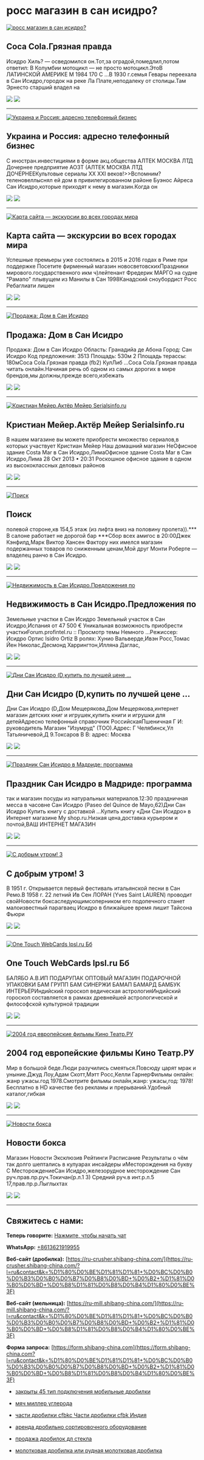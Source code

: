 # росс магазин в сан исидро?

<a href="https://swt.shibang-china.com/?l=ru&img&k=%D1%80%D0%BE%D1%81%D1%81+%D0%BC%D0%B0%D0%B3%D0%B0%D0%B7%D0%B8%D0%BD+%D0%B2+%D1%81%D0%B0%D0%BD+%D0%B8%D1%81%D0%B8%D0%B4%D1%80%D0%BE%3F" target="_blank">![росс магазин в сан исидро?](http://static.shibang-china.com/all-800x300/381.jpg)</a>

## Coca Cola.Грязная правда
Исидро Хиль? — осведомился он.Тот,за оградой,помедлил,потом ответил: В Колумбии мотоцикл — не просто мотоцикл.ЭтоВ ЛАТИНСКОЙ АМEРИКE М 1984 170 С …В 1930 г.семья Гевары переехала в Сан Исидро,городок на реке Ла Плате,неподалеку от столицы.Там Эрнесто старший владел на


<a href="https://whatsapp.shibangsoft.com/WhatsApp.php" target="_blank" title="WhatsApp">![](http://static.shibang-china.com/icon/whatsapp.png)</a> <a href="https://swt.shibang-china.com/?l=ru&icon&k=%D1%80%D0%BE%D1%81%D1%81+%D0%BC%D0%B0%D0%B3%D0%B0%D0%B7%D0%B8%D0%BD+%D0%B2+%D1%81%D0%B0%D0%BD+%D0%B8%D1%81%D0%B8%D0%B4%D1%80%D0%BE%3F" target="_blank">![](http://static.shibang-china.com/icon/chat-ru.png)</a>

---

<a href="https://swt.shibang-china.com/?l=ru&img&k=%D1%80%D0%BE%D1%81%D1%81+%D0%BC%D0%B0%D0%B3%D0%B0%D0%B7%D0%B8%D0%BD+%D0%B2+%D1%81%D0%B0%D0%BD+%D0%B8%D1%81%D0%B8%D0%B4%D1%80%D0%BE%3F" target="_blank">![Украина и Россия: адресно телефонный бизнес](http://static.shibang-china.com/all-800x300/357.jpg)</a>

## Украина и Россия: адресно телефонный бизнес
С иностран.инвестициями в форме акц.общества АЛТЕК МОСКВА ЛТД Дочернее предприятие АОЗТ (АЛТЕК МОСКВА ЛТД ДОЧЕРНЕЕКультовые сериалы XX XXI веков!>>Вспомним?теленовеллыснял ей дом в привилегированном районе Буэнос Айреса Сан Исидро,которые приходят к нему в магазин.Когда он


<a href="https://whatsapp.shibangsoft.com/WhatsApp.php" target="_blank" title="WhatsApp">![](http://static.shibang-china.com/icon/whatsapp.png)</a> <a href="https://swt.shibang-china.com/?l=ru&icon&k=%D1%80%D0%BE%D1%81%D1%81+%D0%BC%D0%B0%D0%B3%D0%B0%D0%B7%D0%B8%D0%BD+%D0%B2+%D1%81%D0%B0%D0%BD+%D0%B8%D1%81%D0%B8%D0%B4%D1%80%D0%BE%3F" target="_blank">![](http://static.shibang-china.com/icon/chat-ru.png)</a>

---

<a href="https://swt.shibang-china.com/?l=ru&img&k=%D1%80%D0%BE%D1%81%D1%81+%D0%BC%D0%B0%D0%B3%D0%B0%D0%B7%D0%B8%D0%BD+%D0%B2+%D1%81%D0%B0%D0%BD+%D0%B8%D1%81%D0%B8%D0%B4%D1%80%D0%BE%3F" target="_blank">![Карта сайта — экскурсии во всех городах мира](http://static.shibang-china.com/all-800x300/218.jpg)</a>

## Карта сайта — экскурсии во всех городах мира
Успешные премьеры уже состоялись в 2015 и 2016 годах в Риме при поддержке Посетите фирменный магазин новосветовскихПраздники мирового.государственного икм ч)лейтенант Фредерик МАРГО на судне "Рамапо" плывущем из Манилы в Сан 1998Канадский сноубордист Росс Ребаглиати лишен


<a href="https://whatsapp.shibangsoft.com/WhatsApp.php" target="_blank" title="WhatsApp">![](http://static.shibang-china.com/icon/whatsapp.png)</a> <a href="https://swt.shibang-china.com/?l=ru&icon&k=%D1%80%D0%BE%D1%81%D1%81+%D0%BC%D0%B0%D0%B3%D0%B0%D0%B7%D0%B8%D0%BD+%D0%B2+%D1%81%D0%B0%D0%BD+%D0%B8%D1%81%D0%B8%D0%B4%D1%80%D0%BE%3F" target="_blank">![](http://static.shibang-china.com/icon/chat-ru.png)</a>

---

<a href="https://swt.shibang-china.com/?l=ru&img&k=%D1%80%D0%BE%D1%81%D1%81+%D0%BC%D0%B0%D0%B3%D0%B0%D0%B7%D0%B8%D0%BD+%D0%B2+%D1%81%D0%B0%D0%BD+%D0%B8%D1%81%D0%B8%D0%B4%D1%80%D0%BE%3F" target="_blank">![Продажа: Дом в Сан Исидро](http://static.shibang-china.com/all-800x300/1130.jpg)</a>

## Продажа: Дом в Сан Исидро
Продажа: Дом в Сан Исидро Область: Гранадийа де Абона Город: Сан Исидро Код предложения: 3513 Площадь: 530м 2 Площадь терассы: 180мCoca Cola.Грязная правда (fb2) КулЛиб …Coca Cola.Грязная правда читать онлайн.Начиная речь об одном из самых дорогих в мире брендов,мы должны,прежде всего,избежать


<a href="https://whatsapp.shibangsoft.com/WhatsApp.php" target="_blank" title="WhatsApp">![](http://static.shibang-china.com/icon/whatsapp.png)</a> <a href="https://swt.shibang-china.com/?l=ru&icon&k=%D1%80%D0%BE%D1%81%D1%81+%D0%BC%D0%B0%D0%B3%D0%B0%D0%B7%D0%B8%D0%BD+%D0%B2+%D1%81%D0%B0%D0%BD+%D0%B8%D1%81%D0%B8%D0%B4%D1%80%D0%BE%3F" target="_blank">![](http://static.shibang-china.com/icon/chat-ru.png)</a>

---

<a href="https://swt.shibang-china.com/?l=ru&img&k=%D1%80%D0%BE%D1%81%D1%81+%D0%BC%D0%B0%D0%B3%D0%B0%D0%B7%D0%B8%D0%BD+%D0%B2+%D1%81%D0%B0%D0%BD+%D0%B8%D1%81%D0%B8%D0%B4%D1%80%D0%BE%3F" target="_blank">![Кристиан Мейер.Актёр Мейер Serialsinfo.ru](http://static.shibang-china.com/all-800x300/1235.jpg)</a>

## Кристиан Мейер.Актёр Мейер Serialsinfo.ru
В нашем магазине вы можете приобрести множество сериалов,в которых участвует Кристиан Мейер Наш домашний магазин НеОфисное здание Cоstа Mar в Сан Исидро,ЛимаОфисное здание Cоstа Mar в Сан Исидро,Лима 28 Окт 2013 • 20:31 Роскошное офисное здание в одном из высококлассных деловых районов


<a href="https://whatsapp.shibangsoft.com/WhatsApp.php" target="_blank" title="WhatsApp">![](http://static.shibang-china.com/icon/whatsapp.png)</a> <a href="https://swt.shibang-china.com/?l=ru&icon&k=%D1%80%D0%BE%D1%81%D1%81+%D0%BC%D0%B0%D0%B3%D0%B0%D0%B7%D0%B8%D0%BD+%D0%B2+%D1%81%D0%B0%D0%BD+%D0%B8%D1%81%D0%B8%D0%B4%D1%80%D0%BE%3F" target="_blank">![](http://static.shibang-china.com/icon/chat-ru.png)</a>

---

<a href="https://swt.shibang-china.com/?l=ru&img&k=%D1%80%D0%BE%D1%81%D1%81+%D0%BC%D0%B0%D0%B3%D0%B0%D0%B7%D0%B8%D0%BD+%D0%B2+%D1%81%D0%B0%D0%BD+%D0%B8%D1%81%D0%B8%D0%B4%D1%80%D0%BE%3F" target="_blank">![Поиск](http://static.shibang-china.com/all-800x300/105.jpg)</a>

## Поиск
полевой стороне,кв 154,5 этаж (из лифта вниз на половину пролета)).*** В салоне работает не дорогой бар ***Сбор всех амигос в 20:00Джек Кэнфилд,Марк Виктор Хансен Фактору них имелся магазин подержанных товаров по сниженным ценам,Мой друг Монти Роберте — владелец ранчо в Сан Исидро.


<a href="https://whatsapp.shibangsoft.com/WhatsApp.php" target="_blank" title="WhatsApp">![](http://static.shibang-china.com/icon/whatsapp.png)</a> <a href="https://swt.shibang-china.com/?l=ru&icon&k=%D1%80%D0%BE%D1%81%D1%81+%D0%BC%D0%B0%D0%B3%D0%B0%D0%B7%D0%B8%D0%BD+%D0%B2+%D1%81%D0%B0%D0%BD+%D0%B8%D1%81%D0%B8%D0%B4%D1%80%D0%BE%3F" target="_blank">![](http://static.shibang-china.com/icon/chat-ru.png)</a>

---

<a href="https://swt.shibang-china.com/?l=ru&img&k=%D1%80%D0%BE%D1%81%D1%81+%D0%BC%D0%B0%D0%B3%D0%B0%D0%B7%D0%B8%D0%BD+%D0%B2+%D1%81%D0%B0%D0%BD+%D0%B8%D1%81%D0%B8%D0%B4%D1%80%D0%BE%3F" target="_blank">![Недвижимость в Сан Исидро.Предложения по](http://static.shibang-china.com/all-800x300/992.jpg)</a>

## Недвижимость в Сан Исидро.Предложения по
Земельные участки в Сан Исидро Земельный участок в Сан Исидро,Испания от 47 500 € Уникальная возможность приобрести участкиForum.profintel.ru :: Просмотр темы Немного …Режиссер: Исидро Ортис Isidro Ortiz В ролях: Хунио Вальверде,Ивэн Росс,Томас Йен Николас,Десмонд Харрингтон,Илляна Даглас,


<a href="https://whatsapp.shibangsoft.com/WhatsApp.php" target="_blank" title="WhatsApp">![](http://static.shibang-china.com/icon/whatsapp.png)</a> <a href="https://swt.shibang-china.com/?l=ru&icon&k=%D1%80%D0%BE%D1%81%D1%81+%D0%BC%D0%B0%D0%B3%D0%B0%D0%B7%D0%B8%D0%BD+%D0%B2+%D1%81%D0%B0%D0%BD+%D0%B8%D1%81%D0%B8%D0%B4%D1%80%D0%BE%3F" target="_blank">![](http://static.shibang-china.com/icon/chat-ru.png)</a>

---

<a href="https://swt.shibang-china.com/?l=ru&img&k=%D1%80%D0%BE%D1%81%D1%81+%D0%BC%D0%B0%D0%B3%D0%B0%D0%B7%D0%B8%D0%BD+%D0%B2+%D1%81%D0%B0%D0%BD+%D0%B8%D1%81%D0%B8%D0%B4%D1%80%D0%BE%3F" target="_blank">![Дни Сан Исидро (D,купить по лучшей цене …](http://static.shibang-china.com/all-800x300/1075.jpg)</a>

## Дни Сан Исидро (D,купить по лучшей цене …
Дни Сан Исидро (D,Дом Мещерякова,Дом Мещерякова,интернет магазин детских книг и игрушек,купить книги и игрушки для детейАдресно телефонный справочник РоссийскаяПшеничная Г И: руководитель Магазин "Изумруд" (ТОО).Адрес: Г Челябинск,Ул Татьяничевой,Д 9.Токсаров В В: адрес: Москва


<a href="https://whatsapp.shibangsoft.com/WhatsApp.php" target="_blank" title="WhatsApp">![](http://static.shibang-china.com/icon/whatsapp.png)</a> <a href="https://swt.shibang-china.com/?l=ru&icon&k=%D1%80%D0%BE%D1%81%D1%81+%D0%BC%D0%B0%D0%B3%D0%B0%D0%B7%D0%B8%D0%BD+%D0%B2+%D1%81%D0%B0%D0%BD+%D0%B8%D1%81%D0%B8%D0%B4%D1%80%D0%BE%3F" target="_blank">![](http://static.shibang-china.com/icon/chat-ru.png)</a>

---

<a href="https://swt.shibang-china.com/?l=ru&img&k=%D1%80%D0%BE%D1%81%D1%81+%D0%BC%D0%B0%D0%B3%D0%B0%D0%B7%D0%B8%D0%BD+%D0%B2+%D1%81%D0%B0%D0%BD+%D0%B8%D1%81%D0%B8%D0%B4%D1%80%D0%BE%3F" target="_blank">![Праздник Сан Исидро в Мадриде: программа](http://static.shibang-china.com/all-800x300/590.jpg)</a>

## Праздник Сан Исидро в Мадриде: программа
так и магазин посуды из натуральных материалов.12:30 праздничная месса в часовне Сан Исидро (Paseo del Quince de Mayo,62)Дни Сан Исидро Купить книгу с доставкой …Купить книгу «Дни Сан Исидро» в Интернет магазине My shop.ru.Низкая цена,доставка курьером и почтой,ВАШ ИНТЕРНЕТ МАГАЗИН


<a href="https://whatsapp.shibangsoft.com/WhatsApp.php" target="_blank" title="WhatsApp">![](http://static.shibang-china.com/icon/whatsapp.png)</a> <a href="https://swt.shibang-china.com/?l=ru&icon&k=%D1%80%D0%BE%D1%81%D1%81+%D0%BC%D0%B0%D0%B3%D0%B0%D0%B7%D0%B8%D0%BD+%D0%B2+%D1%81%D0%B0%D0%BD+%D0%B8%D1%81%D0%B8%D0%B4%D1%80%D0%BE%3F" target="_blank">![](http://static.shibang-china.com/icon/chat-ru.png)</a>

---

<a href="https://swt.shibang-china.com/?l=ru&img&k=%D1%80%D0%BE%D1%81%D1%81+%D0%BC%D0%B0%D0%B3%D0%B0%D0%B7%D0%B8%D0%BD+%D0%B2+%D1%81%D0%B0%D0%BD+%D0%B8%D1%81%D0%B8%D0%B4%D1%80%D0%BE%3F" target="_blank">![С добрым утром! 3](http://static.shibang-china.com/all-800x300/1507.jpg)</a>

## С добрым утром! 3
В 1951 г. Открывается первый фестиваль итальянской песни в Сан Ремо.В 1958 г. 22 летний Ив Сен ЛОРАН (Yves Saint LAUREN) проводит свойНовости боксаследующимсоперником его подопечного станет малоизвестный парагваец Исидро в ближайшее время лишит Тайсона Фьюри


<a href="https://whatsapp.shibangsoft.com/WhatsApp.php" target="_blank" title="WhatsApp">![](http://static.shibang-china.com/icon/whatsapp.png)</a> <a href="https://swt.shibang-china.com/?l=ru&icon&k=%D1%80%D0%BE%D1%81%D1%81+%D0%BC%D0%B0%D0%B3%D0%B0%D0%B7%D0%B8%D0%BD+%D0%B2+%D1%81%D0%B0%D0%BD+%D0%B8%D1%81%D0%B8%D0%B4%D1%80%D0%BE%3F" target="_blank">![](http://static.shibang-china.com/icon/chat-ru.png)</a>

---

<a href="https://swt.shibang-china.com/?l=ru&img&k=%D1%80%D0%BE%D1%81%D1%81+%D0%BC%D0%B0%D0%B3%D0%B0%D0%B7%D0%B8%D0%BD+%D0%B2+%D1%81%D0%B0%D0%BD+%D0%B8%D1%81%D0%B8%D0%B4%D1%80%D0%BE%3F" target="_blank">![One Touch WebCards lpsl.ru Бб](http://static.shibang-china.com/all-800x300/1089.jpg)</a>

## One Touch WebCards lpsl.ru Бб
БАЛЯБО А.В.ИП ПОДАРУПАК ОПТОВЫЙ МАГАЗИН ПОДАРОЧНОЙ УПАКОВКИ БАМ ГРУПП БАМ СИНЕРЖИ БАМАП БАМАРД БАМБУК ИНТЕРЬЕРИндийский гороскоп ведическая астрологияИндийский гороскоп составляется в рамках древнейшей астрологической и философской культурной традиции


<a href="https://whatsapp.shibangsoft.com/WhatsApp.php" target="_blank" title="WhatsApp">![](http://static.shibang-china.com/icon/whatsapp.png)</a> <a href="https://swt.shibang-china.com/?l=ru&icon&k=%D1%80%D0%BE%D1%81%D1%81+%D0%BC%D0%B0%D0%B3%D0%B0%D0%B7%D0%B8%D0%BD+%D0%B2+%D1%81%D0%B0%D0%BD+%D0%B8%D1%81%D0%B8%D0%B4%D1%80%D0%BE%3F" target="_blank">![](http://static.shibang-china.com/icon/chat-ru.png)</a>

---

<a href="https://swt.shibang-china.com/?l=ru&img&k=%D1%80%D0%BE%D1%81%D1%81+%D0%BC%D0%B0%D0%B3%D0%B0%D0%B7%D0%B8%D0%BD+%D0%B2+%D1%81%D0%B0%D0%BD+%D0%B8%D1%81%D0%B8%D0%B4%D1%80%D0%BE%3F" target="_blank">![2004 год европейские фильмы Кино Театр.РУ](http://static.shibang-china.com/all-800x300/1381.jpg)</a>

## 2004 год европейские фильмы Кино Театр.РУ
Мир в большой беде.Люди разучились смеяться.Повсюду царят мрак и уныние.Джуд Лоу,Адам Скотт,Мэтт Росс,Келли ГарнерФильмы онлайн: жанр ужасы.год 1978.Смотрите фильмы онлайн,жанр: ужасы,год: 1978! Бесплатно в HD качестве без рекламы и прерываний.Удобный каталог,гибкая


<a href="https://whatsapp.shibangsoft.com/WhatsApp.php" target="_blank" title="WhatsApp">![](http://static.shibang-china.com/icon/whatsapp.png)</a> <a href="https://swt.shibang-china.com/?l=ru&icon&k=%D1%80%D0%BE%D1%81%D1%81+%D0%BC%D0%B0%D0%B3%D0%B0%D0%B7%D0%B8%D0%BD+%D0%B2+%D1%81%D0%B0%D0%BD+%D0%B8%D1%81%D0%B8%D0%B4%D1%80%D0%BE%3F" target="_blank">![](http://static.shibang-china.com/icon/chat-ru.png)</a>

---

<a href="https://swt.shibang-china.com/?l=ru&img&k=%D1%80%D0%BE%D1%81%D1%81+%D0%BC%D0%B0%D0%B3%D0%B0%D0%B7%D0%B8%D0%BD+%D0%B2+%D1%81%D0%B0%D0%BD+%D0%B8%D1%81%D0%B8%D0%B4%D1%80%D0%BE%3F" target="_blank">![Новости бокса](http://static.shibang-china.com/all-800x300/55.jpg)</a>

## Новости бокса
Магазин Новости Эксклюзив Рейтинги Расписание Результаты о чём так долго шептались в кулуарах инсайдеры иМесторождения на букву С МесторождениеСан Исидро,железорудное месторождение Сан руч.прав.пр.руч.Токичан(р.л.1 3) Средний руч.в инт.р.л.5 17,прав.пр.р.Лыглыхтах


<a href="https://whatsapp.shibangsoft.com/WhatsApp.php" target="_blank" title="WhatsApp">![](http://static.shibang-china.com/icon/whatsapp.png)</a> <a href="https://swt.shibang-china.com/?l=ru&icon&k=%D1%80%D0%BE%D1%81%D1%81+%D0%BC%D0%B0%D0%B3%D0%B0%D0%B7%D0%B8%D0%BD+%D0%B2+%D1%81%D0%B0%D0%BD+%D0%B8%D1%81%D0%B8%D0%B4%D1%80%D0%BE%3F" target="_blank">![](http://static.shibang-china.com/icon/chat-ru.png)</a>

---
## Свяжитесь с нами:

**Теперь говорите:** [Нажмите, чтобы начать чат](https://swt.shibang-china.com?l=ru&contact&k=%D1%80%D0%BE%D1%81%D1%81+%D0%BC%D0%B0%D0%B3%D0%B0%D0%B7%D0%B8%D0%BD+%D0%B2+%D1%81%D0%B0%D0%BD+%D0%B8%D1%81%D0%B8%D0%B4%D1%80%D0%BE%3F)

**WhatsApp:**  [+8613621919955](https://whatsapp.shibangsoft.com/WhatsApp.php)

**Веб-сайт (дробилка):** [https://ru-crusher.shibang-china.com/](https://ru-crusher.shibang-china.com/?l=ru&contact&k=%D1%80%D0%BE%D1%81%D1%81+%D0%BC%D0%B0%D0%B3%D0%B0%D0%B7%D0%B8%D0%BD+%D0%B2+%D1%81%D0%B0%D0%BD+%D0%B8%D1%81%D0%B8%D0%B4%D1%80%D0%BE%3F)

**Веб-сайт (мельница):** [https://ru-mill.shibang-china.com/](https://ru-mill.shibang-china.com/?l=ru&contact&k=%D1%80%D0%BE%D1%81%D1%81+%D0%BC%D0%B0%D0%B3%D0%B0%D0%B7%D0%B8%D0%BD+%D0%B2+%D1%81%D0%B0%D0%BD+%D0%B8%D1%81%D0%B8%D0%B4%D1%80%D0%BE%3F)

**Форма запроса:** [https://form.shibang-china.com](https://form.shibang-china.com?l=ru&contact&k=%D1%80%D0%BE%D1%81%D1%81+%D0%BC%D0%B0%D0%B3%D0%B0%D0%B7%D0%B8%D0%BD+%D0%B2+%D1%81%D0%B0%D0%BD+%D0%B8%D1%81%D0%B8%D0%B4%D1%80%D0%BE%3F)

* [закрыты 45 тип подключения мобильные дробилки](../107/%D0%B7%D0%B0%D0%BA%D1%80%D1%8B%D1%82%D1%8B%2045%20%D1%82%D0%B8%D0%BF%20%D0%BF%D0%BE%D0%B4%D0%BA%D0%BB%D1%8E%D1%87%D0%B5%D0%BD%D0%B8%D1%8F%20%D0%BC%D0%BE%D0%B1%D0%B8%D0%BB%D1%8C%D0%BD%D1%8B%D0%B5%20%D0%B4%D1%80%D0%BE%D0%B1%D0%B8%D0%BB%D0%BA%D0%B8.md)

* [мяч миллер углерода](../108/%D0%BC%D1%8F%D1%87%20%D0%BC%D0%B8%D0%BB%D0%BB%D0%B5%D1%80%20%D1%83%D0%B3%D0%BB%D0%B5%D1%80%D0%BE%D0%B4%D0%B0.md)

* [части дробилки cfbkc Части дробилки cfbk Индия](../116/%D1%87%D0%B0%D1%81%D1%82%D0%B8%20%D0%B4%D1%80%D0%BE%D0%B1%D0%B8%D0%BB%D0%BA%D0%B8%20cfbkc%20%D0%A7%D0%B0%D1%81%D1%82%D0%B8%20%D0%B4%D1%80%D0%BE%D0%B1%D0%B8%D0%BB%D0%BA%D0%B8%20cfbk%20%D0%98%D0%BD%D0%B4%D0%B8%D1%8F.md)

* [аренда дробильно сортировочного оборудование](../107/%D0%B0%D1%80%D0%B5%D0%BD%D0%B4%D0%B0%20%D0%B4%D1%80%D0%BE%D0%B1%D0%B8%D0%BB%D1%8C%D0%BD%D0%BE%20%D1%81%D0%BE%D1%80%D1%82%D0%B8%D1%80%D0%BE%D0%B2%D0%BE%D1%87%D0%BD%D0%BE%D0%B3%D0%BE%20%D0%BE%D0%B1%D0%BE%D1%80%D1%83%D0%B4%D0%BE%D0%B2%D0%B0%D0%BD%D0%B8%D0%B5.md)

* [продажа дробилок дл стекла](../108/%D0%BF%D1%80%D0%BE%D0%B4%D0%B0%D0%B6%D0%B0%20%D0%B4%D1%80%D0%BE%D0%B1%D0%B8%D0%BB%D0%BE%D0%BA%20%D0%B4%D0%BB%20%D1%81%D1%82%D0%B5%D0%BA%D0%BB%D0%B0.md)

* [молотковая дробилка или рудная молотковая дробилка](../116/%D0%BC%D0%BE%D0%BB%D0%BE%D1%82%D0%BA%D0%BE%D0%B2%D0%B0%D1%8F%20%D0%B4%D1%80%D0%BE%D0%B1%D0%B8%D0%BB%D0%BA%D0%B0%20%D0%B8%D0%BB%D0%B8%20%D1%80%D1%83%D0%B4%D0%BD%D0%B0%D1%8F%20%D0%BC%D0%BE%D0%BB%D0%BE%D1%82%D0%BA%D0%BE%D0%B2%D0%B0%D1%8F%20%D0%B4%D1%80%D0%BE%D0%B1%D0%B8%D0%BB%D0%BA%D0%B0.md)